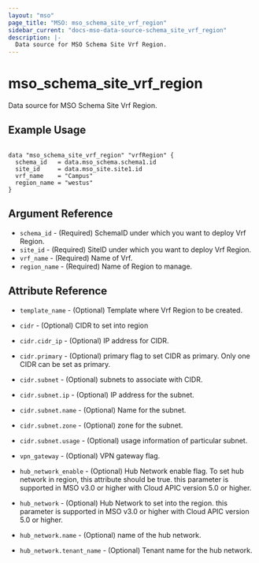```yaml
---
layout: "mso"
page_title: "MSO: mso_schema_site_vrf_region"
sidebar_current: "docs-mso-data-source-schema_site_vrf_region"
description: |-
  Data source for MSO Schema Site Vrf Region.
---
```


# mso_schema_site_vrf_region #

Data source for MSO Schema Site Vrf Region.

## Example Usage ##

```hcl

data "mso_schema_site_vrf_region" "vrfRegion" {
  schema_id   = data.mso_schema.schema1.id
  site_id     = data.mso_site.site1.id
  vrf_name    = "Campus"
  region_name = "westus"
}

```

## Argument Reference ##

* `schema_id` - (Required) SchemaID under which you want to deploy Vrf Region.
* `site_id` - (Required) SiteID under which you want to deploy Vrf Region.
* `vrf_name` - (Required) Name of Vrf.
* `region_name` - (Required) Name of Region to manage.

## Attribute Reference ##

* `template_name` - (Optional) Template where Vrf Region to be created.

* `cidr` - (Optional) CIDR to set into region
* `cidr.cidr_ip` - (Optional) IP address for CIDR.
* `cidr.primary` - (Optional) primary flag to set CIDR as primary. Only one CIDR can be set as primary.

* `cidr.subnet` - (Optional) subnets to associate with CIDR.
* `cidr.subnet.ip` - (Optional) IP address for the subnet.
* `cidr.subnet.name` - (Optional) Name for the subnet.
* `cidr.subnet.zone` - (Optional) zone for the subnet.
* `cidr.subnet.usage` - (Optional) usage information of particular subnet.

* `vpn_gateway` - (Optional) VPN gateway flag.
* `hub_network_enable` - (Optional) Hub Network enable flag. To set hub network in region, this attribute should be true. this parameter is supported in MSO v3.0 or higher with Cloud APIC version 5.0 or higher.

* `hub_network` - (Optional) Hub Network to set into the region. this parameter is supported in MSO v3.0 or higher with Cloud APIC version 5.0 or higher.
* `hub_network.name` - (Optional) name of the hub network.
* `hub_network.tenant_name` - (Optional) Tenant name for the hub network.
